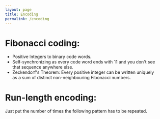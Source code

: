 ```yaml
---
layout: page
title: Encoding
permalink: /encoding
---
```


Fibonacci coding:
================
- Positive Integers to binary code words.
- Self-synchronizing as every code word ends with 11 and you don't see that sequence anywhere else.
- Zeckendorf's Theorem: Every positive integer can be written uniquely as a sum of distinct non-neighbouring Fibonacci numbers.

Run-length encoding:
===================
Just put the number of times the following pattern has to be repeated.
